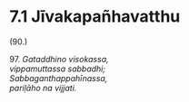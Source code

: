 

# 7.1 Jīvakapañhavatthu



(90.)

97\. _Gataddhino visokassa,_  
_vippamuttassa sabbadhi;_  
_Sabbaganthappahīnassa,_  
_pariḷāho na vijjati._  




